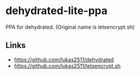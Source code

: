# dehydrated-lite-ppa

PPA for dehydrated. (Original name is letsencrypt.sh)

## Links

* https://github.com/lukas2511/dehydrated
* https://github.com/lukas2511/letsencrypt.sh
